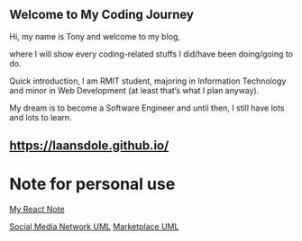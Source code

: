 ## Welcome to My Coding Journey
Hi, my name is Tony and welcome to my blog,

where I will show every coding-related stuffs I did/have been doing/going to do.

Quick introduction, I am RMIT student, majoring in Information Technology and minor in Web Development (at least that’s what I plan anyway).

My dream is to become a Software Engineer and until then, I still have lots and lots to learn.

## https://laansdole.github.io/

# Note for personal use

[My React Note](https://codesandbox.io/s/react-responsive-nav-forked-d2m7wm?file=/src/components/Navbar.js)

[Social Media Network UML](https://www.freeprojectz.com/use-case/social-networking-site-use-case-diagram)
[Marketplace UML](https://www.conceptdraw.com/solution-park/resource/images/solutions/testrapid-uml/Software-development-UML-use-case-diagram-Banking-system70.png)
